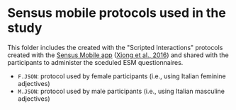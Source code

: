 # Sensus mobile protocols used in the study
This folder includes the created with the "Scripted Interactions" protocols created with the [Sensus Mobile app](https://predictive-technology-laboratory.github.io/sensus/) ([Xiong et al., 2016](https://doi.org/10.1145/2971648.2971711)) and shared with the participants to administer the sceduled ESM questionnaires.

- `F.JSON`: protocol used by female participants (i.e., using Italian feminine adjectives)
- `M.JSON`: protocol used by male participants (i.e., using Italian masculine adjectives)
